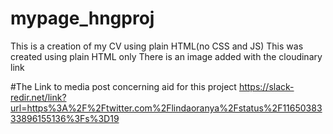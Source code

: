 # mypage_hngproj
This is a creation of my CV using plain HTML(no CSS and JS)
This was created using plain HTML only
There is an image added with the cloudinary link


#The Link to media post concerning aid for this project
https://slack-redir.net/link?url=https%3A%2F%2Ftwitter.com%2Flindaoranya%2Fstatus%2F1165038333896155136%3Fs%3D19
